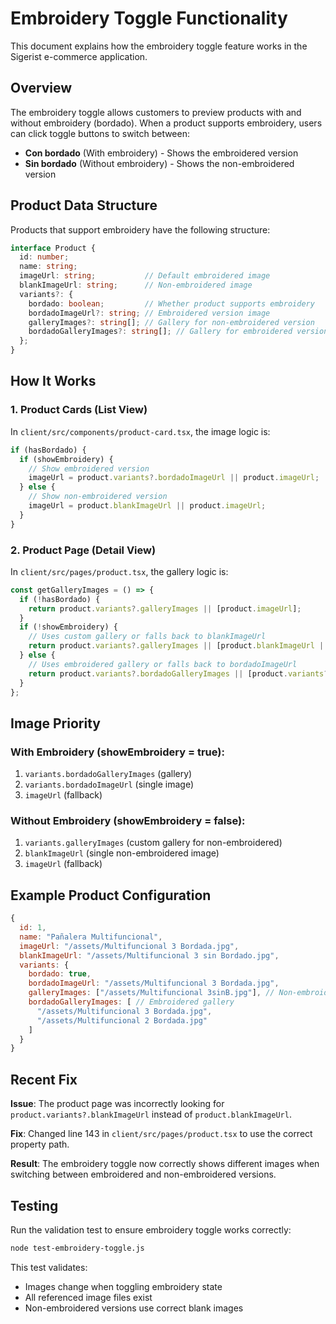 # Embroidery Toggle Functionality

This document explains how the embroidery toggle feature works in the Sigerist e-commerce application.

## Overview

The embroidery toggle allows customers to preview products with and without embroidery (bordado). When a product supports embroidery, users can click toggle buttons to switch between:

- **Con bordado** (With embroidery) - Shows the embroidered version
- **Sin bordado** (Without embroidery) - Shows the non-embroidered version

## Product Data Structure

Products that support embroidery have the following structure:

```typescript
interface Product {
  id: number;
  name: string;
  imageUrl: string;           // Default embroidered image
  blankImageUrl: string;      // Non-embroidered image
  variants?: {
    bordado: boolean;         // Whether product supports embroidery
    bordadoImageUrl?: string; // Embroidered version image
    galleryImages?: string[]; // Gallery for non-embroidered version
    bordadoGalleryImages?: string[]; // Gallery for embroidered version
  };
}
```

## How It Works

### 1. Product Cards (List View)

In `client/src/components/product-card.tsx`, the image logic is:

```typescript
if (hasBordado) {
  if (showEmbroidery) {
    // Show embroidered version
    imageUrl = product.variants?.bordadoImageUrl || product.imageUrl;
  } else {
    // Show non-embroidered version
    imageUrl = product.blankImageUrl || product.imageUrl;
  }
}
```

### 2. Product Page (Detail View)

In `client/src/pages/product.tsx`, the gallery logic is:

```typescript
const getGalleryImages = () => {
  if (!hasBordado) {
    return product.variants?.galleryImages || [product.imageUrl];
  }
  if (!showEmbroidery) {
    // Uses custom gallery or falls back to blankImageUrl
    return product.variants?.galleryImages || [product.blankImageUrl || product.imageUrl];
  } else {
    // Uses embroidered gallery or falls back to bordadoImageUrl
    return product.variants?.bordadoGalleryImages || [product.variants?.bordadoImageUrl || product.imageUrl];
  }
};
```

## Image Priority

### With Embroidery (showEmbroidery = true):
1. `variants.bordadoGalleryImages` (gallery)
2. `variants.bordadoImageUrl` (single image)
3. `imageUrl` (fallback)

### Without Embroidery (showEmbroidery = false):
1. `variants.galleryImages` (custom gallery for non-embroidered)
2. `blankImageUrl` (single non-embroidered image)
3. `imageUrl` (fallback)

## Example Product Configuration

```javascript
{
  id: 1,
  name: "Pañalera Multifuncional",
  imageUrl: "/assets/Multifuncional 3 Bordada.jpg",
  blankImageUrl: "/assets/Multifuncional 3 sin Bordado.jpg",
  variants: {
    bordado: true,
    bordadoImageUrl: "/assets/Multifuncional 3 Bordada.jpg",
    galleryImages: ["/assets/Multifuncional 3sinB.jpg"], // Non-embroidered gallery
    bordadoGalleryImages: [ // Embroidered gallery
      "/assets/Multifuncional 3 Bordada.jpg",
      "/assets/Multifuncional 2 Bordada.jpg"
    ]
  }
}
```

## Recent Fix

**Issue**: The product page was incorrectly looking for `product.variants?.blankImageUrl` instead of `product.blankImageUrl`.

**Fix**: Changed line 143 in `client/src/pages/product.tsx` to use the correct property path.

**Result**: The embroidery toggle now correctly shows different images when switching between embroidered and non-embroidered versions.

## Testing

Run the validation test to ensure embroidery toggle works correctly:

```bash
node test-embroidery-toggle.js
```

This test validates:
- Images change when toggling embroidery state
- All referenced image files exist
- Non-embroidered versions use correct blank images